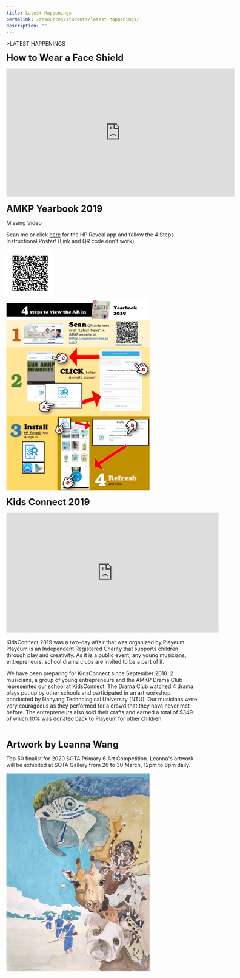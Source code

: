 ```yaml
---
title: Latest Happenings
permalink: /resources/students/latest-happenings/
description: ""
---
```

&gt;LATEST HAPPENINGS

**<font size="5">How to Wear a Face Shield</font>**

<iframe width="602" height="338" src="https://www.youtube.com/embed/PXfOysqziwE" title="YouTube video player" frameborder="0" allow="accelerometer; autoplay; clipboard-write; encrypted-media; gyroscope; picture-in-picture" allowfullscreen=""></iframe>

<br>

**<font size="5">AMKP Yearbook 2019</font>**

Missing Video

Scan me or click [here](https://share.aurasma.com/YXVyYXNtYTovLz9jaGFubmVsaWQ9ZWJhNzFjZjQwMmVhZmZhYTMwNzM3YTcwMzJiMDZjZWUmYWN0aW9uPXN1YnNjcmliZSZhcHBuYW1lPUF1cmFzbWEmcGxhdGZvcm09QW5kcm9pZA==) for the HP Reveal app and follow the 4 Steps Instructional Poster! (Link and QR code don't work)

<img src="/images/Resources/Yearbook%20QR%20Code.png" style="width:25%">

<img src="/images/Resources/AR%20features.jpg" style="width:75%">

<br>

**<font size="5">Kids Connect 2019</font>**
<iframe width="560" height="315" src="https://www.youtube.com/embed/dybrG6AUlps" title="YouTube video player" frameborder="0" allow="accelerometer; autoplay; clipboard-write; encrypted-media; gyroscope; picture-in-picture" allowfullscreen=""></iframe>

KidsConnect 2019 was a two-day affair that was organized by Playeum. Playeum is an Independent Registered Charity that supports children through play and creativity. As it is a public event, any young musicians, entrepreneurs, school drama clubs are invited to be a part of it.

We have been preparing for KidsConnect since September 2018. 2 musicians, a group of young entrepreneurs and the AMKP Drama Club represented our school at KidsConnect. The Drama Club watched 4 drama plays put up by other schools and participated in an art workshop conducted by Nanyang Technological University (NTU). Our musicians were very courageous as they performed for a crowd that they have never met before. The entrepreneurs also sold their crafts and earned a total of $349 of which 10% was donated back to Playeum for other children.

<br>

**<font size="5">Artwork by Leanna Wang</font>**

Top 50 finalist&nbsp;for 2020 SOTA Primary 6 Art Competition.&nbsp;Leanna's artwork will be exhibited at SOTA Gallery from 26 to 30 March, 12pm to 8pm daily.

<img src="/images/Resources/LeannaWang_FacingExtinction.jpg" style="width:75%">